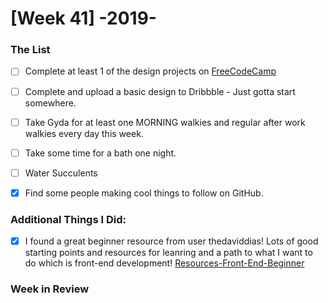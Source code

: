 # [Week 41] -2019-

### The List
- [ ] Complete at least 1 of the design projects on [FreeCodeCamp](https://learn.freecodecamp.org/responsive-web-design/responsive-web-design-projects)
- [ ] Complete and upload a basic design to Dribbble - Just gotta start somewhere.
- [ ] Take Gyda for at least one MORNING walkies and regular after work walkies every day this week.
- [ ] Take some time for a bath one night.
- [ ] Water Succulents
- [x] Find some people making cool things to follow on GitHub.


### Additional Things I Did:
- [x] I found a great beginner resource from user thedaviddias! Lots of good starting points and resources for leanring and a path to what I want to do which is front-end development! [Resources-Front-End-Beginner](https://github.com/thedaviddias/Resources-Front-End-Beginner)
### Week in Review
